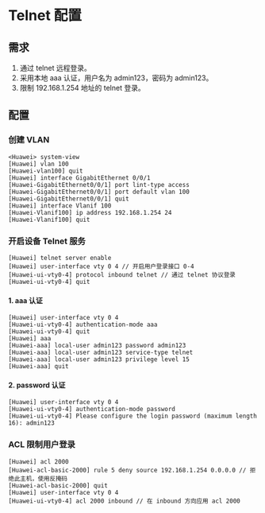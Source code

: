 # Telnet 配置

## 需求

1. 通过 telnet 远程登录。
2. 采用本地 aaa 认证，用户名为 admin123，密码为 admin123。
3. 限制 192.168.1.254 地址的 telnet 登录。

## 配置

### 创建 VLAN

```shell
<Huawei> system-view
[Huawei] vlan 100
[Huawei-vlan100] quit
[Huawei] interface GigabitEthernet 0/0/1
[Huawei-GigabitEthernet0/0/1] port lint-type access
[Huawei-GigabitEthernet0/0/1] port default vlan 100
[Huawei-GigabitEthernet0/0/1] quit
[Huawei] interface Vlanif 100
[Huawei-Vlanif100] ip address 192.168.1.254 24
[Huawei-Vlanif100] quit
```

### 开启设备 Telnet 服务

```shell
[Huawei] telnet server enable
[Huawei] user-interface vty 0 4 // 开启用户登录接口 0-4
[Huawei-ui-vty0-4] protocol inbound telnet // 通过 telnet 协议登录
[Huawei-ui-vty0-4] quit
```

#### 1. aaa 认证

```shell
[Huawei] user-interface vty 0 4
[Huawei-ui-vty0-4] authentication-mode aaa
[Huawei-ui-vty0-4] quit
[Huawei] aaa
[Huawei-aaa] local-user admin123 password admin123
[Huawei-aaa] local-user admin123 service-type telnet
[Huawei-aaa] local-user admin123 privilege level 15
[Huawei-aaa] quit
```

#### 2. password 认证

```shell
[Huawei] user-interface vty 0 4
[Huawei-ui-vty0-4] authentication-mode password
[Huawei-ui-vty0-4] Please configure the login password (maximum length 16): admin123
```

### ACL 限制用户登录

```shell
[Huawei] acl 2000
[Huawei-acl-basic-2000] rule 5 deny source 192.168.1.254 0.0.0.0 // 拒绝此主机，使用反掩码
[Huawei-acl-basic-2000] quit
[Huawei] user-interface vty 0 4
[Huawei-ui-vty0-4] acl 2000 inbound // 在 inbound 方向应用 acl 2000
```
